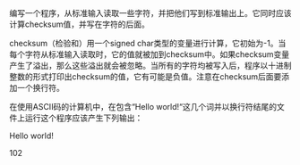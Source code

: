 编写一个程序，从标准输入读取一些字符，并把他们写到标准输出上。它同时应该计算checksum值，并写在字符的后面。

checksum（检验和）用一个signed char类型的变量进行计算，它初始为-1。当每个字符从标准输入读取时，它的值就被加到checksum中。如果checksum变量产生了溢出，那么这些溢出就会被忽略。当所有的字符均被写入后，程序以十进制整数的形式打印出checksum的值，它有可能是负值。注意在checksum后面要添加一个换行符。

在使用ASCII码的计算机中，在包含“Hello world!“这几个词并以换行符结尾的文件上运行这个程序应该产生下列输出：

Hello world!

102